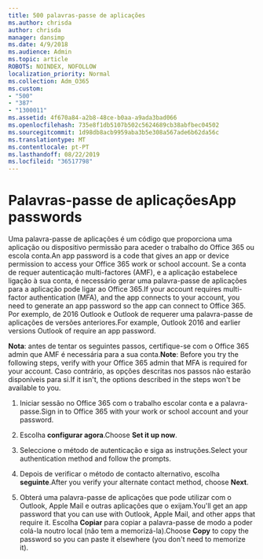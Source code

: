 ```yaml
---
title: 500 palavras-passe de aplicações
ms.author: chrisda
author: chrisda
manager: dansimp
ms.date: 4/9/2018
ms.audience: Admin
ms.topic: article
ROBOTS: NOINDEX, NOFOLLOW
localization_priority: Normal
ms.collection: Adm_O365
ms.custom:
- "500"
- "387"
- "1300011"
ms.assetid: 4f670a84-a2b8-48ce-b0aa-a9ada3bad066
ms.openlocfilehash: 735e8f1db5107b502c5624689cb38abfbec04502
ms.sourcegitcommit: 1d98db8acb9959aba3b5e308a567ade6b62da56c
ms.translationtype: MT
ms.contentlocale: pt-PT
ms.lasthandoff: 08/22/2019
ms.locfileid: "36517798"
---
```

# <a name="app-passwords"></a><span data-ttu-id="4906f-102">Palavras-passe de aplicações</span><span class="sxs-lookup"><span data-stu-id="4906f-102">App passwords</span></span>

<span data-ttu-id="4906f-103">Uma palavra-passe de aplicações é um código que proporciona uma aplicação ou dispositivo permissão para aceder o trabalho do Office 365 ou escola conta.</span><span class="sxs-lookup"><span data-stu-id="4906f-103">An app password is a code that gives an app or device permission to access your Office 365 work or school account.</span></span> <span data-ttu-id="4906f-104">Se a conta de requer autenticação multi-factores (AMF), e a aplicação estabelece ligação à sua conta, é necessário gerar uma palavra-passe de aplicações para a aplicação pode ligar ao Office 365.</span><span class="sxs-lookup"><span data-stu-id="4906f-104">If your account requires multi-factor authentication (MFA), and the app connects to your account, you need to generate an app password so the app can connect to Office 365.</span></span> <span data-ttu-id="4906f-105">Por exemplo, de 2016 Outlook e Outlook de requerer uma palavra-passe de aplicações de versões anteriores.</span><span class="sxs-lookup"><span data-stu-id="4906f-105">For example, Outlook 2016 and earlier versions Outlook of require an app password.</span></span>

 <span data-ttu-id="4906f-106">**Nota**: antes de tentar os seguintes passos, certifique-se com o Office 365 admin que AMF é necessária para a sua conta.</span><span class="sxs-lookup"><span data-stu-id="4906f-106">**Note**: Before you try the following steps, verify with your Office 365 admin that MFA is required for your account.</span></span> <span data-ttu-id="4906f-107">Caso contrário, as opções descritas nos passos não estarão disponíveis para si.</span><span class="sxs-lookup"><span data-stu-id="4906f-107">If it isn't, the options described in the steps won't be available to you.</span></span>

1. <span data-ttu-id="4906f-108">Iniciar sessão no Office 365 com o trabalho escolar conta e a palavra-passe.</span><span class="sxs-lookup"><span data-stu-id="4906f-108">Sign in to Office 365 with your work or school account and your password.</span></span>

2. <span data-ttu-id="4906f-109">Escolha **configurar agora**.</span><span class="sxs-lookup"><span data-stu-id="4906f-109">Choose **Set it up now**.</span></span>

3. <span data-ttu-id="4906f-110">Seleccione o método de autenticação e siga as instruções.</span><span class="sxs-lookup"><span data-stu-id="4906f-110">Select your authentication method and follow the prompts.</span></span>

4. <span data-ttu-id="4906f-111">Depois de verificar o método de contacto alternativo, escolha **seguinte**.</span><span class="sxs-lookup"><span data-stu-id="4906f-111">After you verify your alternate contact method, choose **Next**.</span></span>

5. <span data-ttu-id="4906f-112">Obterá uma palavra-passe de aplicações que pode utilizar com o Outlook, Apple Mail e outras aplicações que o exijam.</span><span class="sxs-lookup"><span data-stu-id="4906f-112">You'll get an app password that you can use with Outlook, Apple Mail, and other apps that require it.</span></span> <span data-ttu-id="4906f-113">Escolha **Copiar** para copiar a palavra-passe de modo a poder colá-la noutro local (não tem a memorizá-la).</span><span class="sxs-lookup"><span data-stu-id="4906f-113">Choose **Copy** to copy the password so you can paste it elsewhere (you don't need to memorize it).</span></span>
